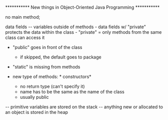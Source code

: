 *********** New things in Object-Oriented Java Programming ***********

no main method;

data fields -- variables outside of methods
	- data fields w/ "private" protects the data within the class
		- "private" = only methods from the same class can access it


- "public" goes in front of the class
	- if skipped, the default goes to package

- "static" is missing from methods

- new type of methods: * constructors*
	- no return type (can't specify it)
	- name has to be the same as the name of the class
	- usually public

-- primitive variables are stored on the stack
-- anything new or allocated to an object is stored in the heap